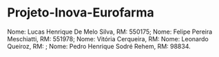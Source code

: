 # Projeto-Inova-Eurofarma

Nome: Lucas Henrique De Melo Silva, RM: 550175;
Nome: Felipe Pereira Meschiatti, RM: 551978;
Nome: Vitória Cerqueira, RM: 
Nome: Leonardo Queiroz, RM: ;
Nome: Pedro Henrique Sodré Rehem, RM: 98834.
